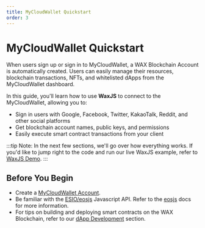 ```yaml
---
title: MyCloudWallet Quickstart
order: 3
---
```


# MyCloudWallet Quickstart

When users sign up or sign in to MyCloudWallet, a WAX Blockchain Account is automatically created. Users can easily manage their resources, blockchain transactions, NFTs, and whitelisted dApps from the MyCloudWallet dashboard. 

In this guide, you'll learn how to use **WaxJS** to connect to the MyCloudWallet, allowing you to:

* Sign in users with Google, Facebook, Twitter, KakaoTalk, Reddit, and other social platforms
* Get blockchain account names, public keys, and permissions
* Easily execute smart contract transactions from your client

:::tip 
Note: 
In the next few sections, we'll go over how everything works. If you'd like to jump right to the code and run our live WaxJS example, refer to [WaxJS Demo](/learn/my-cloud-wallet/waxjs/waxjs_demo).
:::

## Before You Begin

* Create a [MyCloudWallet Account](http://all-access.wax.io). 
* Be familiar with the [ESIO/eosjs](https://github.com/EOSIO/eosjs) Javascript API. Refer to the [eosjs](https://eosio.github.io/eosjs/latest) docs for more information.
* For tips on building and deploying smart contracts on the WAX Blockchain, refer to our [dApp Development](/build/dapp-development/) section. 



